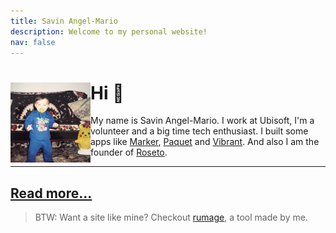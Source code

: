 ```yaml
---
title: Savin Angel-Mario
description: Welcome to my personal website!
nav: false
---
```


<div>
<img
	src="static/profile.png"
	width="128"
	height="128"
	align="left"
/>

# Hi 👋

My name is Savin Angel-Mario. I work at Ubisoft, 
I'm a volunteer and a big time tech enthusiast.
I built some apps like [Marker](https://github.com/notangelmario/marker), [Paquet](https://paquet.app) and [Vibrant](https://vibrant.angelmario.eu).
And also I am the founder of [Roseto](https://roseto.space).

******

</div>

## [Read more...](/blog)

> BTW: Want a site like mine? Checkout [rumage](https://github.com/notangelmario/rumage), 
> a tool made by me.
